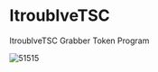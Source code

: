 # ItroublveTSC
ItroublveTSC Grabber Token Program

![51515](https://user-images.githubusercontent.com/86636761/123724130-a6084b00-d840-11eb-903f-9955aea41d5f.PNG)
